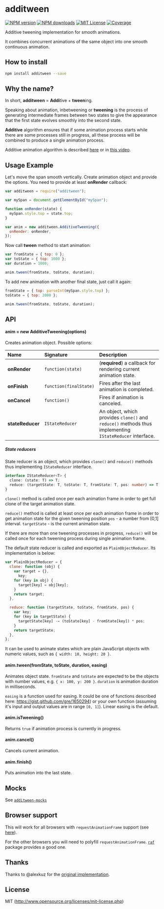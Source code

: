 # additween

[![NPM version][npm-version-image]][npm-url] [![NPM downloads][npm-downloads-image]][npm-url] [![MIT License][license-image]][license-url] [![Coverage][codecov-image]][codecov-url]

Additive tweening implementation for smooth animations.

It combines concurrent animations of the same object into one smooth continuous animation.

## How to install

```bash
npm install additween --save
```

## Why the name?

In short, **additween** = **Addi**tive + **tween**ing.

Speaking about animation, inbetweening or **tweening** is the process of generating intermediate frames between two states to give the appearance that the first state evolves smoothly into the second state.

**Additive** algorithm ensures that if some animation process starts while there are some processes still in progress, all these process will be combined to produce a single animation process.

Additive animation algorithm is described [here](http://iosoteric.com/additive-animations-animatewithduration-in-ios-8/) or in [this video](https://developer.apple.com/videos/wwdc/2014/#236).

## Usage Example

Let's move the span smooth vertically. Create animation object and provide the options. You need to provide at least **onRender** callback:

```javascript
var additween = require("additween");

var mySpan = document.getElementById("mySpan");

function onRender(state) {
  mySpan.style.top = state.top;
}

var anim = new additween.AdditiveTweening({
  onRender: onRender,
});
```

Now call **tween** method to start animation:

```javascript
var fromState = { top: 0 };
var toState = { top: 1000 };
var duration = 1000;

anim.tween(fromState, toState, duration);
```

To add new animation with another final state, just call it again:

```javascript
fromState = { top: parseInt(mySpan.style.top) };
toState = { top: 2000 };

anim.tween(fromState, toState, duration);
```

## API

#### anim = new AdditiveTweening(options)

Creates animation object. Possible options:

| Name             | Signature              | Description                                                                                             |
| :--------------- | :--------------------- | :------------------------------------------------------------------------------------------------------ |
| **onRender**     | `function(state)`      | (**required**) a callback for rendering current animation state.                                        |
| **onFinish**     | `function(finalState)` | Fires after the last animation is completed.                                                            |
| **onCancel**     | `function()`           | Fires if animation is canceled.                                                                         |
| **stateReducer** | `IStateReducer`        | An object, which provides `clone()` and `reduce()` methods thus implementing `IStateReducer` interface. |

##### State reducers

State reducer is an object, which provides `clone()` and `reduce()` methods thus implementing `IStateReducer` interface.

```typescript
interface IStateReducer<T> {
  clone: (state: T) => T;
  reduce: (targetState: T, toState: T, fromState: T, pos: number) => T;
}
```

`clone()` method is called once per each animation frame in order to get full clone of the target animation state.

`reduce()` method is called at least once per each animation frame in order to get animation state for the given tweening position `pos` - a number from [0,1] interval. `targetState` - is the current animation state.

If there are more than one tweening processes in progress, `reduce()` will be called once for each tweening process during single animation frame.

The default state reducer is called and exported as `PlainObjectReducer`. Its implementation is below:

```javascript
var PlainObjectReducer = {
  clone: function (obj) {
    var target = {},
      key;
    for (key in obj) {
      target[key] = obj[key];
    }
    return target;
  },

  reduce: function (targetState, toState, fromState, pos) {
    var key;
    for (key in targetState) {
      targetState[key] -= (toState[key] - fromState[key]) * pos;
    }
    return targetState;
  },
};
```

It can be used to animate states which are plain JavaScript objects with numeric values, such as `{ width: 10, height: 20 }`.

#### anim.tween(fromState, toState, duration, easing)

Animates object state. `fromState` and `toState` are expected to be the objects with number values, e.g. `{ x: 100, y: 200 }`. `duration` is animation duration in milliseconds.

`easing` is a function used for easing. It could be one of functions described here: https://gist.github.com/gre/1650294) or your own function (assuming it's input and output values are in range `[0, 1]`). Linear easing is the default.

#### anim.isTweening()

Returns `true` if animation process is currently in progress.

#### anim.cancel()

Cancels current animation.

#### anim.finish()

Puts animation into the last state.

## Mocks

See [`additween-mocks`](https://github.com/bhovhannes/additween-mocks)

## Browser support

This will work for all browsers with `requestAnimationFrame` support (see [here](http://caniuse.com#search=requestAnimationFrame)).

For the other browsers you will need to polyfill `requestAnimationFrame`. [`raf`](https://www.npmjs.com/package/raf) package provides a good one.

## Thanks

Thanks to @alexkuz for the [original implementation](https://github.com/alexkuz/additive-animation).

## License

MIT (http://www.opensource.org/licenses/mit-license.php)

[license-image]: http://img.shields.io/badge/license-MIT-blue.svg?style=flat
[license-url]: LICENSE
[npm-url]: https://www.npmjs.org/package/additween
[npm-version-image]: https://img.shields.io/npm/v/additween.svg?style=flat
[npm-downloads-image]: https://img.shields.io/npm/dm/additween.svg?style=flat
[codecov-url]: https://codecov.io/gh/bhovhannes/additween
[codecov-image]: https://img.shields.io/codecov/c/github/bhovhannes/additween.svg
